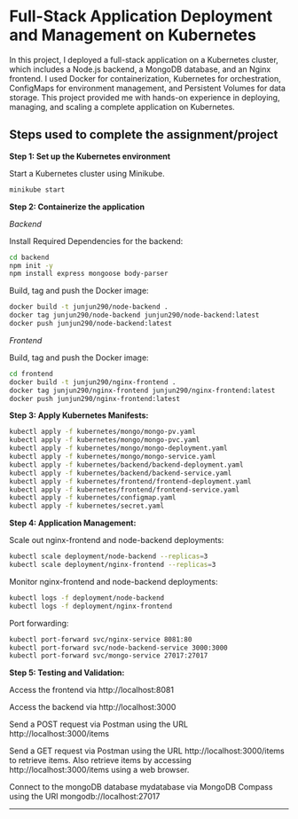 
# Full-Stack Application Deployment and Management on Kubernetes

In this project, I deployed a full-stack application on a Kubernetes cluster, which includes a Node.js backend, a MongoDB database, and an Nginx frontend. I used Docker for containerization, Kubernetes for orchestration, ConfigMaps for environment management, and Persistent Volumes for data storage. This project provided me with hands-on experience in deploying, managing, and scaling a complete application on Kubernetes.

## Steps used to complete the assignment/project

**Step 1: Set up the Kubernetes environment**

Start a Kubernetes cluster using Minikube.

```bash
minikube start
```

**Step 2: Containerize the application**

*Backend*

Install Required Dependencies for the backend:

```bash
cd backend
npm init -y
npm install express mongoose body-parser
```

Build, tag and push the Docker image:

```bash
docker build -t junjun290/node-backend .
docker tag junjun290/node-backend junjun290/node-backend:latest
docker push junjun290/node-backend:latest
```

*Frontend*

Build, tag and push the Docker image:

```bash
cd frontend
docker build -t junjun290/nginx-frontend .
docker tag junjun290/nginx-frontend junjun290/nginx-frontend:latest
docker push junjun290/nginx-frontend:latest
```

**Step 3: Apply Kubernetes Manifests:**

```bash
kubectl apply -f kubernetes/mongo/mongo-pv.yaml
kubectl apply -f kubernetes/mongo/mongo-pvc.yaml 
kubectl apply -f kubernetes/mongo/mongo-deployment.yaml 
kubectl apply -f kubernetes/mongo/mongo-service.yaml 
kubectl apply -f kubernetes/backend/backend-deployment.yaml 
kubectl apply -f kubernetes/backend/backend-service.yaml 
kubectl apply -f kubernetes/frontend/frontend-deployment.yaml 
kubectl apply -f kubernetes/frontend/frontend-service.yaml 
kubectl apply -f kubernetes/configmap.yaml 
kubectl apply -f kubernetes/secret.yaml 
```

**Step 4: Application Management:**

Scale out nginx-frontend and node-backend deployments:

```bash
kubectl scale deployment/node-backend --replicas=3
kubectl scale deployment/nginx-frontend --replicas=3
```

Monitor nginx-frontend and node-backend deployments:

```bash
kubectl logs -f deployment/node-backend
kubectl logs -f deployment/nginx-frontend
```

Port forwarding:

```bash
kubectl port-forward svc/nginx-service 8081:80
kubectl port-forward svc/node-backend-service 3000:3000
kubectl port-forward svc/mongo-service 27017:27017
```

**Step 5: Testing and Validation:**

Access the frontend via http://localhost:8081

Access the backend via http://localhost:3000

Send a POST request via Postman using the URL http://localhost:3000/items

Send a GET request via Postman using the URL http://localhost:3000/items to retrieve items. Also retrieve items by accessing http://localhost:3000/items using a web browser.

Connect to the mongoDB database mydatabase via MongoDB Compass using the URI mongodb://localhost:27017

---
